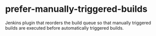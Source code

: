 # prefer-manually-triggered-builds
Jenkins plugin that reorders the build queue so that manually triggered builds are executed before automatically triggered builds.
